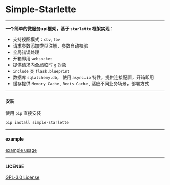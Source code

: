 # Simple-Starlette

---

**一个简单的微服务api框架，基于 `starlette` 框架实现**：


- 支持视图模式：`cbv`, `fbv` 
- 请求参数添加类型注解，参数自动校验
- 全局错误处理
- 开箱即用 `websocket`
- 提供请求内全局临时  `g` 对象 
- `include` 类 `flask.blueprint`
- 数据库 `sqlalchemy.db`， 使用 `async.io` 特性，提供连接配置，开箱即用
- 缓存提供  `Memory Cache` , `Redis Cache` ,  适应不同业务场景，部署方式

---

#### 安装

使用 `pip`  直接安装
```bash
pip install simple-starlette
```

---

#### example

[example usage](example.md)

---
#### LICENSE
[GPL-3.0 License](https://github.com/mapyJJJ/simple-starlette/blob/master/LICENSE)


